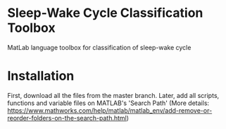 # Sleep-Wake Cycle Classification Toolbox
MatLab language toolbox for classification of sleep-wake cycle

# Installation
First, download all the files from the master branch. Later, add all scripts, functions and variable files on MATLAB's 'Search Path' (More details: https://www.mathworks.com/help/matlab/matlab_env/add-remove-or-reorder-folders-on-the-search-path.html) 

